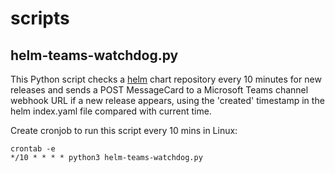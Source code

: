# scripts

## helm-teams-watchdog.py
This Python script checks a [helm](https://github.com/helm/helm) chart repository every 10 minutes for new releases and sends a POST MessageCard to a Microsoft Teams channel webhook URL if a new release appears, using the 'created' timestamp in the helm index.yaml file compared with current time.

Create cronjob to run this script every 10 mins in Linux:
```
crontab -e
*/10 * * * * python3 helm-teams-watchdog.py
```
